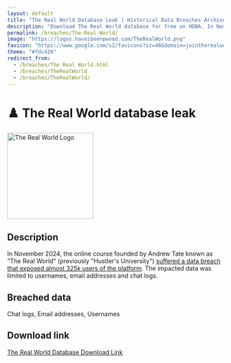 ```yaml
---
layout: default
title: "The Real World Database Leak | Historical Data Breaches Archive"
description: "Download The Real World database for free on HDBA. In November 2024, the online course founded by Andrew Tate known as The Real World suffered a data breach that exposed almost 325k users of the platform."
permalink: /breaches/The-Real-World/
image: "https://logos.haveibeenpwned.com/TheRealWorld.png"
favicon: "https://www.google.com/s2/favicons?sz=48&domain=jointherealworld.com"
theme: "#fdc426"
redirect_from:
  - /breaches/The Real World.html
  - /breaches/TheRealWorld
  - /breaches/TheRealWorld/
---
```


# ♟️ The Real World database leak

<img src="https://logos.haveibeenpwned.com/TheRealWorld.png" alt="The Real World Logo" width="200" height="200">

## Description
In November 2024, the online course founded by Andrew Tate known as "The Real World" (previously "Hustler's University") <a href="https://redirect.trace.rip/?url=https://www.dailydot.com/debug/andrew-tate-the-real-world-hack/" target="_blank" rel="noopener">suffered a data breach that exposed almost 325k users of the platform</a>. The impacted data was limited to usernames, email addresses and chat logs.

## Breached data

Chat logs, Email addresses, Usernames

## Download link

<a href="https://redirect.trace.rip/?url=https://buzzheavier.com/b0qe43ixktt5" target="_blank" rel="noopener">The Real World Database Download Link</a>
